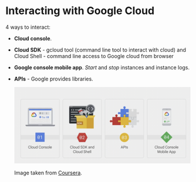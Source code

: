 # Interacting with Google Cloud

4 ways to interact:

* **Cloud console**.
* **Cloud SDK** - gcloud tool (command line tool to interact with cloud) and Cloud Shell - command line access to Google cloud from browser
* **Google console mobile app**. *Start* and *stop* instances and instance logs.
* **APIs** - Google provides libraries. 

    ![google-cloud-console](/assets/google-cloud-console.png)

    Image taken from [Coursera](https://www.coursera.org/learn/gcp-fundamentals/lecture/m1ec9/interacting-with-google-cloud).

